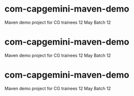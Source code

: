 # com-capgemini-maven-demo
 Maven demo project for CG trainees 12 May Batch 12

# com-capgemini-maven-demo
 Maven demo project for CG trainees 12 May Batch 12

# com-capgemini-maven-demo
 Maven demo project for CG trainees 12 May Batch 12

